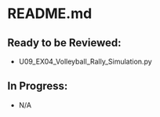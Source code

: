 # README.md
## Ready to be Reviewed:
* U09_EX04_Volleyball_Rally_Simulation.py

## In Progress:
* N/A
